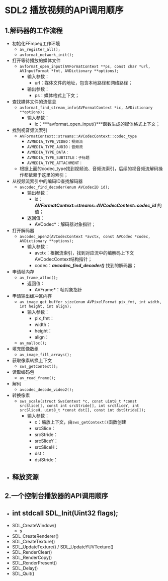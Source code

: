 # SDL2 播放视频的API调用顺序 #

## 1.解码器的工作流程 ##
- 初始化FFmpeg工作环境
	- ```av_register_all();```
	- ```avformat_network_init();```
- 打开等待播放的媒体文件
	- ```avformat_open_input(AVFormatContext **ps, const char *url, AVInputFormat *fmt, AVDictionary **options);```
		- 输入参数：
			- url：媒体文件的地址，包含本地路径和网络路径；
		- 输出参数：
			- ps：媒体格式上下文；
- 查找媒体文件的流信息
	- ```avformat_find_stream_info(AVFormatContext *ic, AVDictionary **options);```
		- 输入参数：
			- ic：***avformat_open_input()***函数生成的媒体格式上下文；
- 找到视音频流索引
	- ```AVFormatContext::streams::AVCodecContext::codec_type```
		- ```AVMEDIA_TYPE_VIDEO：视频流```
		- ```AVMEDIA_TYPE_AUDIO：音频流```
		- ```AVMEDIA_TYPE_DATA：```
		- ```AVMEDIA_TYPE_SUBTITLE：子标题```
		- ```AVMEDIA_TYPE_ATTACHMENT：```
	- 根据上面的codec_type找到视频流、音频流索引，后续的视音频流解码操作都依赖于这里的索引；
- 从视频流索引中的编码ID查找解码器
	- ```avcodec_find_decoder(enum AVCodecID id);```
		- 输出参数：
			- id：***AVFormatContext::streams::AVCodecContext::codec_id*** 的值；
		- 返回值：
			- AVCodec*：解码器对象指针；
- 打开解码器
	- ```avcodec_open2(AVCodecContext *avctx, const AVCodec *codec, AVDictionary **options);```
		- 输入参数：
			- avctx：根据流索引，找到对应流中的编解码上下文AVCodecContext结构指针；
			- codec：***avcodec_find_decoder()*** 找到的解码器；
- 申请帧内存
	- ```av_frame_alloc();```
		- 返回值：
			- AVFrame*：帧对象指针
- 申请输出缓冲区内存
	- ```av_image_get_buffer_size(enum AVPixelFormat pix_fmt, int width, int height, int align);```
		- 输入参数：
			- pix_fmt：
			- width：
			- height：
			- align：
	- ```av_malloc();```
- 填充图像数组
	- ```av_image_fill_arrays();```
- 获取像素转换上下文
	- ```sws_getContext();```
- 读取编码包
	- ```av_read_frame();```
- 解码
	- ```avcodec_decode_video2();```
- 转换像素
	- ```sws_scale(struct SwsContext *c, const uint8_t *const srcSlice[], const int srcStride[], int srcSliceY, int srcSliceH, uint8_t *const dst[], const int dstStride[]);```
		- 输入参数：
			- c：缩放上下文，由```sws_getContext()```函数创建
			- srcSlice：
			- srcStride：
			- srcSliceY：
			- srcSliceH：
			- dst：
			- dstStride：
- 释放资源
	- 

## 2.一个控制台播放器的API调用顺序 ##
- int stdcall SDL_Init(Uint32 flags); 
	- 
- SDL_CreateWindow()
	- s
- SDL_CreateRenderer()
- SDL_CreateTexture()
- SDL_UpdateTexture() / SDL_UpdateYUVTexture()
- SDL_RenderClear()
- SDL_RenderCopy()
- SDL_RenderPresent()
- SDL_Delay()
- SDL_Quit()